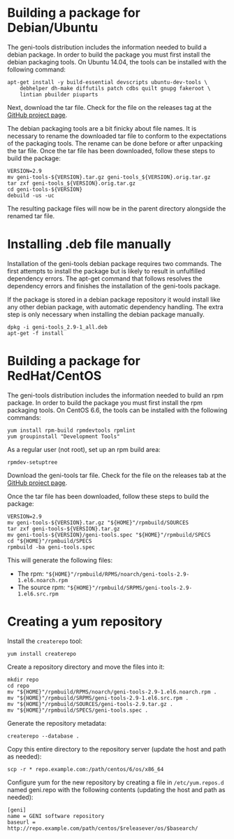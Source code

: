# Building a package for Debian/Ubuntu

The geni-tools distribution includes the information needed to build a
debian package. In order to build the package you must first install
the debian packaging tools. On Ubuntu 14.04, the tools can be
installed with the following command:

```
apt-get install -y build-essential devscripts ubuntu-dev-tools \
    debhelper dh-make diffutils patch cdbs quilt gnupg fakeroot \
    lintian pbuilder piuparts
```

Next, download the tar file. Check for the file on the releases tag at
the [GitHub project page](https://github.com/GENI-NSF/geni-tools).

The debian packaging tools are a bit finicky about file names. It is
necessary to rename the downloaded tar file to conform to the
expectations of the packaging tools. The rename can be done before or
after unpacking the tar file. Once the tar file has been downloaded,
follow these steps to build the package:

```
VERSION=2.9
mv geni-tools-${VERSION}.tar.gz geni-tools_${VERSION}.orig.tar.gz
tar zxf geni-tools_${VERSION}.orig.tar.gz
cd geni-tools-${VERSION}
debuild -us -uc
```

The resulting package files will now be in the parent directory
alongside the renamed tar file.

# Installing .deb file manually
Installation of the geni-tools debian package requires two
commands. The first attempts to install the package but is likely to
result in unfulfilled dependency errors. The apt-get command that
follows resolves the dependency errors and finishes the installation
of the geni-tools package.

If the package is stored in a debian package repository it would
install like any other debian package, with automatic dependency
handling. The extra step is only necessary when installing the debian
package manually.

```
dpkg -i geni-tools_2.9-1_all.deb
apt-get -f install
```

# Building a package for RedHat/CentOS

The geni-tools distribution includes the information needed to build an
rpm package. In order to build the package you must first install
the rpm packaging tools. On CentOS 6.6, the tools can be
installed with the following commands:

```
yum install rpm-build rpmdevtools rpmlint
yum groupinstall "Development Tools"
```

As a regular user (not root), set up an rpm build area:

```
rpmdev-setuptree
```

Download the geni-tools tar file. Check for the file on the releases tab at
the [GitHub project page](https://github.com/GENI-NSF/geni-tools).

Once the tar file has been downloaded,
follow these steps to build the package:

```
VERSION=2.9
mv geni-tools-${VERSION}.tar.gz "${HOME}"/rpmbuild/SOURCES
tar zxf geni-tools-${VERSION}.tar.gz 
mv geni-tools-${VERSION}/geni-tools.spec "${HOME}"/rpmbuild/SPECS
cd "${HOME}"/rpmbuild/SPECS
rpmbuild -ba geni-tools.spec
```

This will generate the following files:
 * The rpm: `"${HOME}"/rpmbuild/RPMS/noarch/geni-tools-2.9-1.el6.noarch.rpm`
 * The source rpm: `"${HOME}"/rpmbuild/SRPMS/geni-tools-2.9-1.el6.src.rpm`

# Creating a yum repository

Install the `createrepo` tool:

```
yum install createrepo
```

Create a repository directory and move the files into it:

```
mkdir repo
cd repo
mv "${HOME}"/rpmbuild/RPMS/noarch/geni-tools-2.9-1.el6.noarch.rpm .
mv "${HOME}"/rpmbuild/SRPMS/geni-tools-2.9-1.el6.src.rpm .
mv "${HOME}"/rpmbuild/SOURCES/geni-tools-2.9.tar.gz .
mv "${HOME}"/rpmbuild/SPECS/geni-tools.spec .

```

Generate the repository metadata:

```
createrepo --database .
```

Copy this entire directory to the repository server
(update the host and path as needed):

```
scp -r * repo.example.com:/path/centos/6/os/x86_64
```

Configure yum for the new repository by creating a file
in `/etc/yum.repos.d` named geni.repo with the following
contents (updating the host and path as needed):

```
[geni]
name = GENI software repository
baseurl = http://repo.example.com/path/centos/$releasever/os/$basearch/
```
